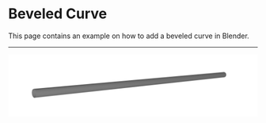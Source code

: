 # Beveled Curve

This page contains an example on how to add a beveled curve in Blender.

---

![](beveled_curve.png)
